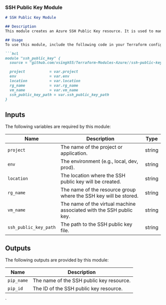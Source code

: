 ### SSH Public Key Module 

```markdown
# SSH Public Key Module

## Description
This module creates an Azure SSH Public Key resource. It is used to manage SSH public keys that can be utilized for authenticating with Azure virtual machines.

## Usage
To use this module, include the following code in your Terraform configuration:

```hcl
module "ssh_public_key" {
  source = "github.com/vsingh55/Terraform-Modules-Azure//ssh-public-key"

  project           = var.project
  env               = var.env
  location          = var.location
  rg_name           = var.rg_name
  vm_name           = var.vm_name
  ssh_public_key_path = var.ssh_public_key_path
}
```

## Inputs
The following variables are required by this module:

| Name                  | Description                                        | Type   |
|-----------------------|----------------------------------------------------|--------|
| `project`             | The name of the project or application.            | string |
| `env`                 | The environment (e.g., local, dev, prod).          | string |
| `location`            | The location where the SSH public key will be created. | string |
| `rg_name`             | The name of the resource group where the SSH key will be stored. | string |
| `vm_name`             | The name of the virtual machine associated with the SSH public key. | string |
| `ssh_public_key_path` | The path to the SSH public key file.                | string |

## Outputs
The following outputs are provided by this module:

| Name    | Description                                        |
|---------|----------------------------------------------------|
| `pip_name` | The name of the SSH public key resource.         |
| `pip_id`   | The ID of the SSH public key resource.           |
`